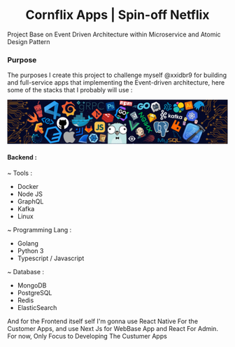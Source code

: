 
<h1 align="center">Cornflix Apps | Spin-off Netflix</h1>

Project Base on Event Driven Architecture within Microservice and Atomic Design Pattern

### Purpose 
The purposes I create this project to challenge myself @xxidbr9 for building and full-service apps that implementing the Event-driven architecture, here some of the stacks that I probably will use :

<img src="./.github/image/header_.png" >

#### Backend :
~ Tools :
- Docker
- Node JS
- GraphQL
- Kafka
- Linux

~ Programming Lang :
- Golang
- Python 3
- Typescript / Javascript

~ Database :
- MongoDB
- PostgreSQL
- Redis
- ElasticSearch

And for the Frontend itself self I'm gonna use React Native For the Customer Apps, and use Next Js for WebBase App and React For Admin.
For now, Only Focus to Developing The Custumer Apps
